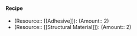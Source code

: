 #### Recipe
- (Resource:: [[Adhesive]]): (Amount:: 2)
- (Resource:: [[Structural Material]]): (Amount:: 2)
